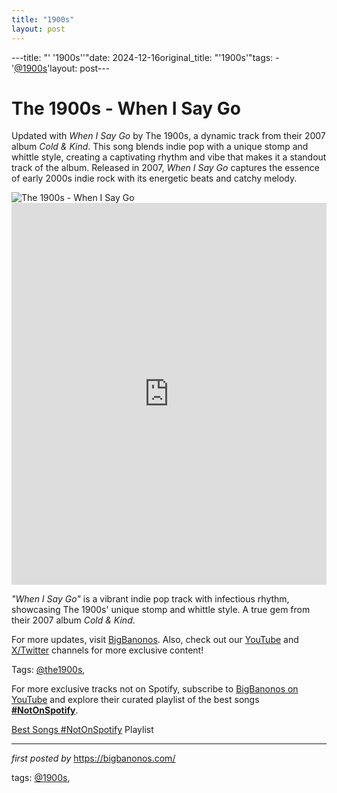 ```yaml
---
title: "1900s"
layout: post
---
```

---title: "' '1900s''"date: 2024-12-16original_title: "'1900s'"tags:  - '[@1900s](/tags/1900s/)'layout: post---<!-- Title of the Post --><h1 >The 1900s - When I Say Go</h1> <!-- Introductory Text --><p >Updated with *When I Say Go* by The 1900s, a dynamic track from their 2007 album *Cold & Kind*. This song blends indie pop with a unique stomp and whittle style, creating a captivating rhythm and vibe that makes it a standout track of the album. Released in 2007, *When I Say Go* captures the essence of early 2000s indie rock with its energetic beats and catchy melody.</p> <!-- Featured Image --><div > <img src="https://i.ytimg.com/vi/YIW4M-oBiBA/hq720.jpg?sqp=-oaymwE7CK4FEIIDSFryq4qpAy0IARUAAAAAGAElAADIQj0AgKJD8AEB-AH-CYAC0AWKAgwIABABGGIgYihiMA8=&rs=AOn4CLB5YiYN1xHf_W7Pfl3dSPZBbhkCrw" alt="The 1900s - When I Say Go" /></div> <!-- YouTube Video Embed --><div > <iframe width="100%" height="611" src="https://www.youtube.com/embed/xsvaPjOCdhE" title="The 1900s - When I Say Go" frameborder="0" allow="accelerometer; autoplay; clipboard-write; encrypted-media; gyroscope; picture-in-picture; web-share" referrerpolicy="strict-origin-when-cross-origin" allowfullscreen></iframe></div> <!-- Song Information --><div > <p><em>"When I Say Go"</em> is a vibrant indie pop track with infectious rhythm, showcasing The 1900s' unique stomp and whittle style. A true gem from their 2007 album *Cold & Kind*.</p></div> <!-- Footer Links --><div > <p>For more updates, visit <a href="https://bigbanonos.com/" target="_blank">BigBanonos</a>. Also, check out our <a href="https://www.youtube.com/[@BigBanonos](/tags/BigBanonos/)" target="_blank">YouTube</a> and <a href="https://x.com/bigbanonos" target="_blank">X/Twitter</a> channels for more exclusive content!</p></div> <!-- Tags --><p >Tags: [@the1900s](/tags/the1900s/),</p><!--Subscribe and Playlist Links--><div>    <p>For more exclusive tracks not on Spotify, subscribe to <a href="https://www.youtube.com/[@BigBanonos](/tags/BigBanonos/)" target="_blank">BigBanonos on YouTube</a> and explore their curated playlist of the best songs <strong>[#NotOnSpotify](/tags/NotOnSpotify/)</strong>.</p>    <p><a href="https://www.youtube.com/playlist?list=PLtuNtuTatqI0kFahUCbtbfenC_ET5O_tr" target="_blank">Best Songs [#NotOnSpotify](/tags/NotOnSpotify/) Playlist<br /></a></p></div><hr /><p><em>first posted by</em> <a href="https://bigbanonos.com/" rel="noopener" target="_new">https://bigbanonos.com/</a></p><p>tags: [@1900s](/tags/1900s/),</p>